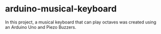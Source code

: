 # arduino-musical-keyboard
In this project, a musical keyboard that can play octaves was created using an Arduino Uno and Piezo Buzzers.
